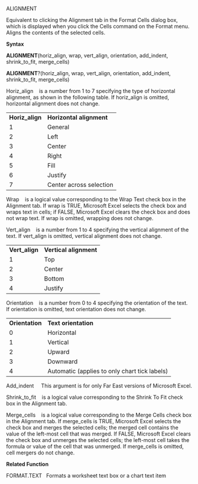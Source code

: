 ALIGNMENT

Equivalent to clicking the Alignment tab in the Format Cells dialog box,
which is displayed when you click the Cells command on the Format menu.
Aligns the contents of the selected cells.

**Syntax**

**ALIGNMENT**(horiz\_align, wrap, vert\_align, orientation, add\_indent,
shrink\_to\_fit, merge\_cells)

**ALIGNMENT**?(horiz\_align, wrap, vert\_align, orientation,
add\_indent, shrink\_to\_fit, merge\_cells)

Horiz\_align    is a number from 1 to 7 specifying the type of
horizontal alignment, as shown in the following table. If horiz\_align
is omitted, horizontal alignment does not change.

|                  |                          |
| ---------------- | ------------------------ |
| **Horiz\_align** | **Horizontal alignment** |
| 1                | General                  |
| 2                | Left                     |
| 3                | Center                   |
| 4                | Right                    |
| 5                | Fill                     |
| 6                | Justify                  |
| 7                | Center across selection  |

Wrap    is a logical value corresponding to the Wrap Text check box in
the Alignment tab. If wrap is TRUE, Microsoft Excel selects the check
box and wraps text in cells; if FALSE, Microsoft Excel clears the check
box and does not wrap text. If wrap is omitted, wrapping does not
change.

Vert\_align    is a number from 1 to 4 specifying the vertical alignment
of the text. If vert\_align is omitted, vertical alignment does not
change.

|                 |                        |
| --------------- | ---------------------- |
| **Vert\_align** | **Vertical alignment** |
| 1               | Top                    |
| 2               | Center                 |
| 3               | Bottom                 |
| 4               | Justify                |

Orientation    is a number from 0 to 4 specifying the orientation of the
text. If orientation is omitted, text orientation does not change.

|                 |                                               |
| --------------- | --------------------------------------------- |
| **Orientation** | **Text orientation**                          |
| 0               | Horizontal                                    |
| 1               | Vertical                                      |
| 2               | Upward                                        |
| 3               | Downward                                      |
| 4               | Automatic (applies to only chart tick labels) |

Add\_indent     This argument is for only Far East versions of Microsoft
Excel.

Shrink\_to\_fit    is a logical value corresponding to the Shrink To Fit
check box in the Alignment tab.

Merge\_cells    is a logical value corresponding to the Merge Cells
check box in the Alignment tab. If merge\_cells is TRUE, Microsoft Excel
selects the check box and merges the selected cells; the merged cell
contains the value of the left-most cell that was merged. If FALSE,
Microsoft Excel clears the check box and unmerges the selected cells;
the left-most cell takes the formula or value of the cell that was
unmerged. If merge\_cells is omitted, cell mergers do not change.

**Related Function**

FORMAT.TEXT   Formats a worksheet text box or a chart text item


